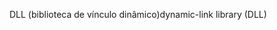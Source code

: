<span data-ttu-id="e4876-101">DLL (biblioteca de vínculo dinâmico)</span><span class="sxs-lookup"><span data-stu-id="e4876-101">dynamic-link library (DLL)</span></span>